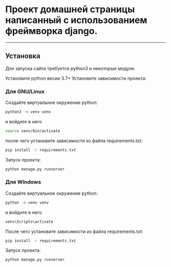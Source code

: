 # Проект домашней страницы написанный с использованием фреймворка django.
____

## Установка

Для запуска сайта требуется python3 и некоторые модули.

Установите python весии 3.7+
Установите зависимости проекта:

### Для GNU/Linux

Создайте виртуальное окружение python:
```sh
python3 -m venv venv
```
и войдите в него
```sh
source venv/bin/activate
```
после чего установите зависимости из файла requirements.txt:
```sh
pip install -r requirements.txt
```

Запуск проекта:
```sh
python manage.py runserver
```

### Для Windows

Создайте виртуальное окружение python:
```sh
python -m venv venv
```
и войдите в него
```sh
venv\Scripts\activate
```
После чего установите зависимости из файла requirements.txt:
```sh
pip install -r requirements.txt
```

Запуск проекта:
```sh
python manage.py runserver
```
